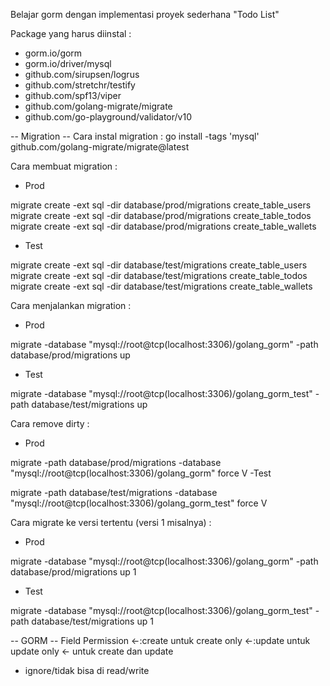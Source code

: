 Belajar gorm dengan implementasi proyek sederhana "Todo List"

Package yang harus diinstal :
- gorm.io/gorm
- gorm.io/driver/mysql
- github.com/sirupsen/logrus
- github.com/stretchr/testify
- github.com/spf13/viper
- github.com/golang-migrate/migrate
- github.com/go-playground/validator/v10

-- Migration --
Cara instal migration : go install -tags 'mysql' github.com/golang-migrate/migrate@latest

Cara membuat migration : 
- Prod
  
migrate create -ext sql -dir database/prod/migrations create_table_users
migrate create -ext sql -dir database/prod/migrations create_table_todos
migrate create -ext sql -dir database/prod/migrations create_table_wallets

- Test
  
migrate create -ext sql -dir database/test/migrations create_table_users
migrate create -ext sql -dir database/test/migrations create_table_todos
migrate create -ext sql -dir database/test/migrations create_table_wallets

Cara menjalankan migration :
- Prod
  
migrate -database "mysql://root@tcp(localhost:3306)/golang_gorm" -path database/prod/migrations up 
- Test
  
 migrate -database "mysql://root@tcp(localhost:3306)/golang_gorm_test" -path database/test/migrations up

Cara remove dirty : 
- Prod
  
migrate -path database/prod/migrations -database "mysql://root@tcp(localhost:3306)/golang_gorm" force V
-Test

migrate -path database/test/migrations -database "mysql://root@tcp(localhost:3306)/golang_gorm_test" force V

Cara migrate ke versi tertentu (versi 1 misalnya) : 
- Prod
  
migrate -database "mysql://root@tcp(localhost:3306)/golang_gorm" -path database/prod/migrations up 1
- Test
  
migrate -database "mysql://root@tcp(localhost:3306)/golang_gorm_test" -path database/test/migrations up 1

-- GORM --
Field Permission
<-:create untuk create only
<-:update untuk update only
<- untuk create dan update
- ignore/tidak bisa di read/write
